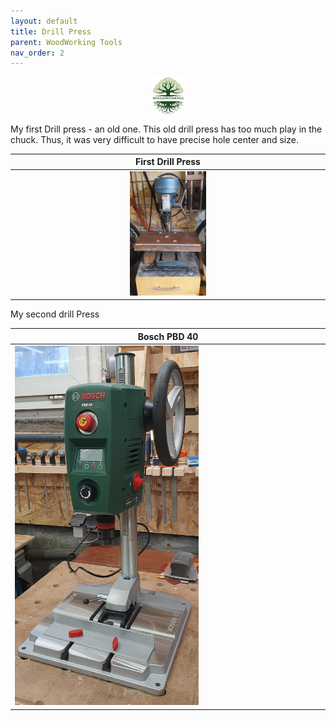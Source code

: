 ```yaml
---
layout: default
title: Drill Press
parent: WoodWorking Tools
nav_order: 2
---
```

<center>
<img src="media/Lignarius.png" width="10%" height="10%" align="middle"/>
</center>

My first Drill press - an old one. This old drill press has too much play in the chuck. 
Thus, it was very difficult to have precise hole center and size. 


|                            First Drill Press                             |
|:------------------------------------------------------------------------:|
| <img alt="image" height="25%" src="/media/Drill_Press.jpg" width="25%"/> | 

 My second drill Press

| Bosch PBD 40                                                              |
|---------------------------------------------------------------------------|
| <img alt="image" height="60%" src="/media/Bosch_PBD_40.jpg" width="60%"/> |  <img alt="image" height="60%" src="/media/Bosch_PBD_40_1.jpg" width="60%"/> | 